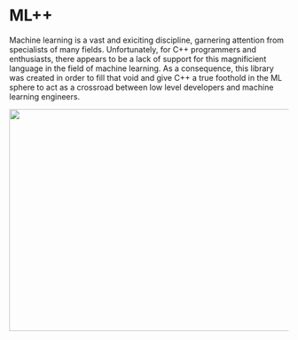 # ML++

Machine learning is a vast and exiciting discipline, garnering attention from specialists of many fields. Unfortunately, for C++ programmers and enthusiasts, there appears to be a lack of support for this magnificient language in the field of machine learning. As a consequence, this library was created in order to fill that void and give C++ a true foothold in the ML sphere to act as a crossroad between low level developers and machine learning engineers. 

<p align="center">
    <img src="https://www.google.com/imgres?imgurl=https%3A%2F%2Fcdm0lfbn.cloudimg.io%2Fv7%2F_origin_%2Fimage_uploader%2Fphotos%2F63%2Foriginal%2Fdfds-seaways-france.jpg%3Fp%3Dlarge&imgrefurl=https%3A%2F%2Fwww.seecourchevel.com%2Fferries%2Fdfds-seaways-23523&tbnid=DUHW1tMZRE5NwM&vet=12ahUKEwi69qynqevwAhVBk54KHeVDByYQMygJegUIARDiAQ..i&docid=-LjPt87jGtTiOM&w=1200&h=672&itg=1&q=dfds&client=safari&ved=2ahUKEwi69qynqevwAhVBk54KHeVDByYQMygJegUIARDiAQ" 
    width = 600 height = 400>
</p>
